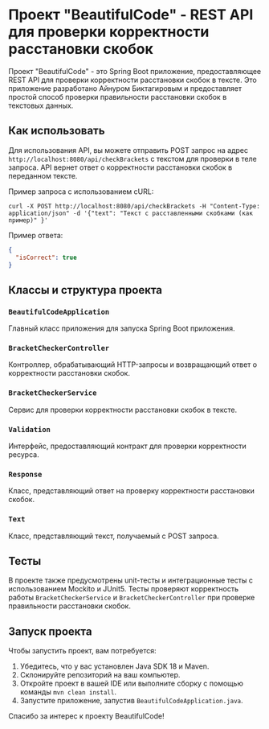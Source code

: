 # Проект "BeautifulCode" - REST API для проверки корректности расстановки скобок

Проект "BeautifulCode" - это Spring Boot приложение, предоставляющее REST API для проверки корректности расстановки скобок в тексте. Это приложение разработано Айнуром Биктагировым и предоставляет простой способ проверки правильности расстановки скобок в текстовых данных.

## Как использовать

Для использования API, вы можете отправить POST запрос на адрес `http://localhost:8080/api/checkBrackets` с текстом для проверки в теле запроса. API вернет ответ о корректности расстановки скобок в переданном тексте.

Пример запроса с использованием cURL:

```shell
curl -X POST http://localhost:8080/api/checkBrackets -H "Content-Type: application/json" -d '{"text": "Текст с расставленными скобками (как пример)" }'
```

Пример ответа:

```json
{
  "isCorrect": true
}
```

## Классы и структура проекта

### `BeautifulCodeApplication`

Главный класс приложения для запуска Spring Boot приложения.

### `BracketCheckerController`

Контроллер, обрабатывающий HTTP-запросы и возвращающий ответ о корректности расстановки скобок.

### `BracketCheckerService`

Сервис для проверки корректности расстановки скобок в тексте.

### `Validation`

Интерфейс, предоставляющий контракт для проверки корректности ресурса.

### `Response`

Класс, представляющий ответ на проверку корректности расстановки скобок.

### `Text`

Класс, представляющий текст, получаемый с POST запроса.

## Тесты

В проекте также предусмотрены unit-тесты и интеграционные тесты с использованием Mockito и JUnit5. Тесты проверяют корректность работы `BracketCheckerService` и `BracketCheckerController` при проверке правильности расстановки скобок.

## Запуск проекта

Чтобы запустить проект, вам потребуется:

1. Убедитесь, что у вас установлен Java SDK 18 и Maven.
2. Склонируйте репозиторий на ваш компьютер.
3. Откройте проект в вашей IDE или выполните сборку с помощью команды `mvn clean install`.
4. Запустите приложение, запустив `BeautifulCodeApplication.java`.

Спасибо за интерес к проекту BeautifulCode!
